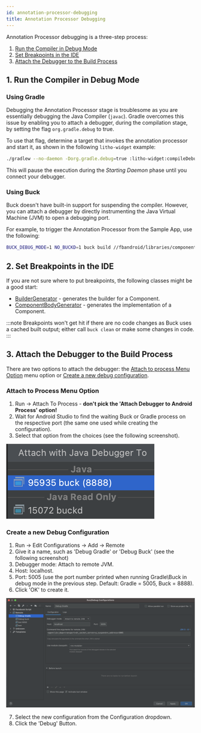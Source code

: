 ```yaml
---
id: annotation-processor-debugging
title: Annotation Processor Debugging
---
```


Annotation Processor debugging is a three-step process:

1. [Run the Compiler in Debug Mode](#1-run-the-compiler-in-debug-mode)
2. [Set Breakpoints in the IDE](#2-set-breakpoints-in-the-ide)
3. [Attach the Debugger to the Build Process](#3-attach-the-debugger-to-the-build-process)

## 1. Run the Compiler in Debug Mode

### Using Gradle

Debugging the Annotation Processor stage is troublesome as you are essentially debugging the Java Compiler (`javac`). Gradle overcomes this issue by enabling you to attach a debugger, during the compilation stage, by setting the flag `org.gradle.debug` to true.

To use that flag, determine a target that invokes the annotation processor and start it,  as shown in the following `litho-widget` example:

```sh
./gradlew --no-daemon -Dorg.gradle.debug=true :litho-widget:compileDebugJavaWithJavac
```

This will pause the execution during the *Starting Daemon* phase until you connect your debugger.

### Using Buck

Buck doesn't have built-in support for suspending the compiler.  However, you can attach a debugger by directly instrumenting the Java Virtual Machine (JVM) to open a debugging port.

For example, to trigger the Annotation Processor from the Sample App, use the following:

```bash
BUCK_DEBUG_MODE=1 NO_BUCKD=1 buck build //fbandroid/libraries/components/sample/src/main/java/com/facebook/samples/litho:litho
```

## 2. Set Breakpoints in the IDE

If you are not sure where to put breakpoints, the following classes might be a good start:

* [BuilderGenerator](https://github.com/facebook/litho/blob/master/litho-processor/src/main/java/com/facebook/litho/specmodels/generator/BuilderGenerator.java) - generates the builder for a Component.
* [ComponentBodyGenerator](https://github.com/facebook/litho/blob/master/litho-processor/src/main/java/com/facebook/litho/specmodels/generator/ComponentBodyGenerator.java) - generates the implementation of a Component.

:::note
Breakpoints won't get hit if there are no code changes as Buck uses a cached built output; either call `buck clean` or make some changes in code.
:::

## 3. Attach the Debugger to the Build Process

There are two options to attach the debugger: the [Attach to process Menu Option](#attach-to-process) menu option or [Create a new debug configuration](#create-a-new-debug-configuration).

### Attach to Process Menu Option

1. Run -> Attach To Process - **don't pick the 'Attach Debugger to Android Process' option!**
2. Wait for Android Studio to find the waiting Buck or Gradle process on the respective port (the same one used while creating the configuration).
3. Select that option from the choices (see the following screenshot).

![Attach to Process](/images/debugging-attach-to-process.png)

### Create a new Debug Configuration

1. Run -> Edit Configurations -> Add -> Remote
2. Give it a name, such as 'Debug Gradle' or 'Debug Buck' (see the following screenshot)
3. Debugger mode: Attach to remote JVM.
4. Host: localhost.
5. Port: 5005 (use the port number printed when running Gradle\Buck in debug mode in the previous step. Default: Gradle = 5005, Buck = 8888).
6. Click 'OK' to create it.

![IntelliJ Remote Target](/images/remote-debugger.png)

7. Select the new configuration from the Configuration dropdown.
8. Click the 'Debug' Button.
